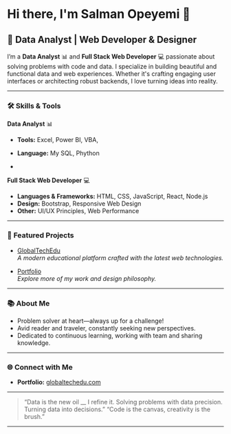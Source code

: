 # Hi there, I'm Salman Opeyemi 👋

## 🚀 Data Analyst | Web Developer & Designer

I’m a **Data Analyst** 📊 and **Full Stack Web Developer** 💻 passionate about solving problems with code and data. I specialize in building beautiful and functional data and web experiences. Whether it's crafting engaging user interfaces or architecting robust backends, I love turning ideas into reality.

---

### 🛠️ **Skills & Tools**
**Data Analyst** 📊
- **Tools:** Excel, Power BI, VBA, 
- **Language:** My SQL, Phython

- 
**Full Stack Web Developer** 💻
- **Languages & Frameworks:** HTML, CSS, JavaScript, React, Node.js
- **Design:** Bootstrap, Responsive Web Design
- **Other:** UI/UX Principles, Web Performance

---

### 🌟 **Featured Projects**
- [GlobalTechEdu](https://www.globaltechedu.com)  
  *A modern educational platform crafted with the latest web technologies.*

- [Portfolio](https://www.globaltechedu.com)  
  *Explore more of my work and design philosophy.*

---

### 📚 **About Me**
- Problem solver at heart—always up for a challenge!
- Avid reader and traveler, constantly seeking new perspectives.
- Dedicated to continuous learning, working with team and sharing knowledge.

---

### 🌐 **Connect with Me**
- **Portfolio:** [globaltechedu.com](https://www.globaltechedu.com)

---

> “Data is the new oil __ I refine it. Solving problems with data precision. Turning data into decisions.”
> “Code is the canvas, creativity is the brush.”

---

<!--
**salman-builds/README** is a ✨ special ✨ repository because its `README.md` (this file) appears on your GitHub profile.
-->
